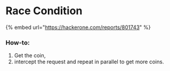 # Race Condition

{% embed url="https://hackerone.com/reports/801743" %}

### How-to:&#x20;

1. Get the coin,
2. intercept the request and repeat in parallel to get more coins.
